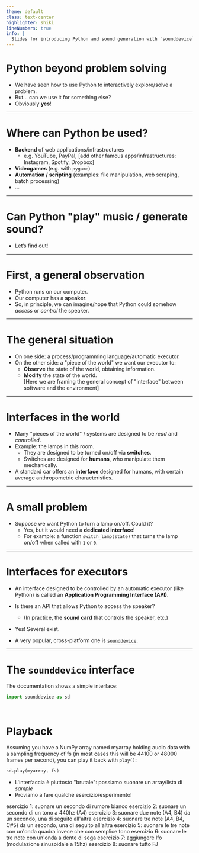 ```yaml
---
theme: default
class: text-center
highlighter: shiki
lineNumbers: true
info: |
  Slides for introducing Python and sound generation with `sounddevice`
---
```


# Python beyond problem solving

- We have seen how to use Python to interactively explore/solve a problem.  
- But… can we use it for something else?  
- Obviously **yes**!

---

# Where can Python be used?

- **Backend** of web applications/infrastructures  
  - e.g. YouTube, PayPal, [add other famous apps/infrastructures: Instagram, Spotify, Dropbox]  
- **Videogames** (e.g. with `pygame`)  
- **Automation / scripting** (examples: file manipulation, web scraping, batch processing)  
- ...  

---

# Can Python "play" music / generate sound?

- Let’s find out!  

---

# First, a general observation

- Python runs on our computer.  
- Our computer has a **speaker**.  
- So, in principle, we can imagine/hope that Python could somehow *access* or *control* the speaker.  

---

# The general situation

- On one side: a process/programming language/automatic executor.  
- On the other side: a "piece of the world" we want our executor to:  
  - **Observe** the state of the world, obtaining information.  
  - **Modify** the state of the world.  
  [Here we are framing the general concept of "interface" between software and the environment]  

---

# Interfaces in the world

- Many "pieces of the world" / systems are designed to be *read* and *controlled*.  
- Example: the lamps in this room.  
  - They are designed to be turned on/off via **switches**.  
  - Switches are designed for **humans**, who manipulate them mechanically.  
- A standard car offers an **interface** designed for humans, with certain average anthropometric characteristics.  


---

# A small problem

- Suppose we want Python to turn a lamp on/off. Could it?  
  - Yes, but it would need a **dedicated interface**!  
  - For example: a function `switch_lamp(state)` that turns the lamp on/off when called with `1` or `0`.  

---

# Interfaces for executors

- An interface designed to be controlled by an automatic executor (like Python) is called an **Application Programming Interface (API)**.  

- Is there an API that allows Python to access the speaker?  
  - (In practice, the **sound card** that controls the speaker, etc.)  
- Yes! Several exist.  
- A very popular, cross-platform one is [`sounddevice`](https://python-sounddevice.readthedocs.io/en/0.5.1/).  

---

# The `sounddevice` interface

The documentation shows a simple interface:

```python
import sounddevice as sd
```
```
```
```
```

# Playback

Assuming you have a NumPy array named myarray holding audio data with a sampling frequency of fs (in most cases this will be 44100 or 48000 frames per second), you can play it back with `play()`:

```python
sd.play(myarray, fs)
```

- L'interfaccia è piuttosto "brutale": possiamo suonare un array/lista di _sample_
- Proviamo a fare qualche esercizio/esperimento!

esercizio 1: suonare un secondo di rumore bianco
esercizio 2: suonare un secondo di un tono a 440hz (A4)
esercizio 3: suonare due note (A4, B4) da un secondo, una di seguito all'altra
esercizio 4: suonare tre note (A4, B4, C#5) da un secondo, una di seguito all'altra
esercizio 5: suonare le tre note con un'onda quadra invece che con semplice tono
esercizio 6: suonare le tre note con un'onda a dente di sega
esercizio 7: aggiungere lfo (modulazione sinusoidale a 15hz)
esercizio 8: suonare tutto FJ
